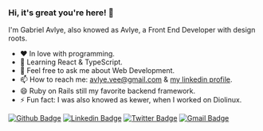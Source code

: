 ### Hi, it's great you're here! 👋

I'm Gabriel Avlye, also knowed as Avlye, a Front End Developer with design roots.

- ❤️ In love with programming.
- 🌱 Learning React & TypeScript.
- 💬 Feel free to ask me about Web Development.
- 📫 How to reach me: avlye.vee@gmail.com & [my linkedin profile](https://www.linkedin.com/in/avlye/).
- 😄 Ruby on Rails still my favorite backend framework.
- ⚡ Fun fact: I was also knowed as kewer, when I worked on Diolinux.

[![Github Badge](https://img.shields.io/badge/-avlye-000?style=flat-square&logo=Github&logoColor=white&link=https://github.com/avlye)](https://github.com/avlye)
[![Linkedin Badge](https://img.shields.io/badge/-avlye-blue?style=flat-square&logo=Linkedin&logoColor=white&link=https://www.linkedin.com/in/avlye/)](https://www.linkedin.com/in/avlye/)
[![Twitter Badge](https://img.shields.io/badge/-avlyev-1ca0f1?style=flat-square&labelColor=1ca0f1&logo=twitter&logoColor=white&link=https://twitter.com/avlyev)](https://twitter.com/avlye)
[![Gmail Badge](https://img.shields.io/badge/-gmail-c14438?style=flat-square&logo=Gmail&logoColor=white&link=mailto:avlye.vee@gmail.com)](mailto:avlye.vee@gmail.com)
